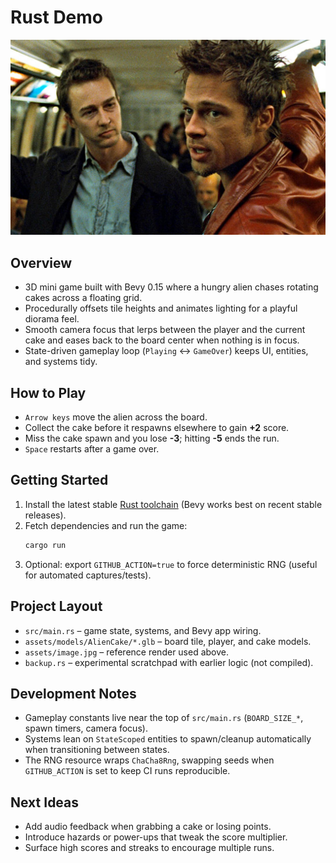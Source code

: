 # Rust Demo

![Alien Cake Chase screenshot](assets/image.jpg)

## Overview
- 3D mini game built with Bevy 0.15 where a hungry alien chases rotating cakes across a floating grid.
- Procedurally offsets tile heights and animates lighting for a playful diorama feel.
- Smooth camera focus that lerps between the player and the current cake and eases back to the board center when nothing is in focus.
- State-driven gameplay loop (`Playing` ↔ `GameOver`) keeps UI, entities, and systems tidy.

## How to Play
- `Arrow keys` move the alien across the board.
- Collect the cake before it respawns elsewhere to gain **+2** score.
- Miss the cake spawn and you lose **-3**; hitting **-5** ends the run.
- `Space` restarts after a game over.

## Getting Started
1. Install the latest stable [Rust toolchain](https://www.rust-lang.org/tools/install) (Bevy works best on recent stable releases).
2. Fetch dependencies and run the game:
   ```bash
   cargo run
   ```
3. Optional: export `GITHUB_ACTION=true` to force deterministic RNG (useful for automated captures/tests).

## Project Layout
- `src/main.rs` – game state, systems, and Bevy app wiring.
- `assets/models/AlienCake/*.glb` – board tile, player, and cake models.
- `assets/image.jpg` – reference render used above.
- `backup.rs` – experimental scratchpad with earlier logic (not compiled).

## Development Notes
- Gameplay constants live near the top of `src/main.rs` (`BOARD_SIZE_*`, spawn timers, camera focus).
- Systems lean on `StateScoped` entities to spawn/cleanup automatically when transitioning between states.
- The RNG resource wraps `ChaCha8Rng`, swapping seeds when `GITHUB_ACTION` is set to keep CI runs reproducible.

## Next Ideas
- Add audio feedback when grabbing a cake or losing points.
- Introduce hazards or power-ups that tweak the score multiplier.
- Surface high scores and streaks to encourage multiple runs.
